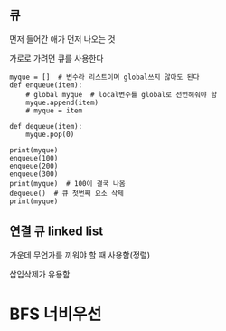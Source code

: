 ## 큐

먼저 들어간 애가 먼저 나오는 것

가로로 가려면 큐를 사용한다

```
myque = []  # 변수라 리스트이며 global쓰지 않아도 된다
def enqueue(item):
    # global myque  # local변수를 global로 선언해줘야 함
    myque.append(item)
    # myque = item

def dequeue(item):
    myque.pop(0)

print(myque)
enqueue(100)
enqueue(200)
enqueue(300)
print(myque)  # 100이 결국 나옴
dequeue()  # 큐 첫번째 요소 삭제
print(myque)
```



## 연결 큐 linked list

가운데 무언가를 끼워야 할 때 사용함(정렬)

삽입삭제가 유용함



# BFS 너비우선



